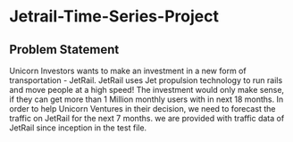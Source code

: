 # Jetrail-Time-Series-Project

## Problem Statement
Unicorn Investors wants to make an investment in a new form of transportation - JetRail. JetRail uses Jet propulsion technology to run rails and move people at a high speed! The investment would only make sense, if they can get more than 1 Million monthly users with in next 18 months. In order to help Unicorn Ventures in their decision, we need to forecast the traffic on JetRail for the next 7 months. we are provided with traffic data of JetRail since inception in the test file.
